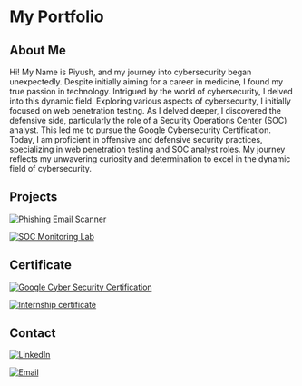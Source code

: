 # My Portfolio

## About Me

Hi! My Name is Piyush, and my journey into cybersecurity began unexpectedly. Despite initially aiming for a career in medicine, I found my true passion in technology. Intrigued by the world of cybersecurity, I delved into this dynamic field.
Exploring various aspects of cybersecurity, I initially focused on web penetration testing. As I delved deeper, I discovered the defensive side, particularly the role of a Security Operations Center (SOC) analyst. This led me to pursue the Google Cybersecurity Certification.
Today, I am proficient in offensive and defensive security practices, specializing in web penetration testing and SOC analyst roles. My journey reflects my unwavering curiosity and determination to excel in the dynamic field of cybersecurity.

## Projects
[![Phishing Email Scanner](https://img.shields.io/badge/Phishing_Email_Scanner_Application-blue?style=for-the-badge)](https://github.com/piyush-rajpurohit/Phishing-email-scanner.git)

[![SOC Monitoring Lab ](https://img.shields.io/badge/SOC_Monitoring_Lab_Demo-blue?style=for-the-badge)](https://github.com/piyush-rajpurohit/Phishing-email-scanner.git)

## Certificate
[![Google Cyber Security Certification](https://img.shields.io/badge/Google_Cyber_Security-green?style=for-the-badge)](https://github.com/piyush-rajpurohit/piyush-rajpurohit/blob/main/Screenshot%202024-04-25%20at%2020-23-51%20google%20cybersecurity%20certificate.pdf.png)

[![Internship certificate](https://img.shields.io/badge/Internship_Certificate-green?style=for-the-badge)](https://github.com/piyush-rajpurohit/piyush-rajpurohit/blob/main/Screenshot%202024-04-22%20at%2023-09-23%20Your%20pragraph%20text%20-%20Piyush%20Rajpurohit%20-%20Talakunchi%20Internship%20Certificate.pdf.png)

## Contact

[![LinkedIn](https://img.shields.io/badge/LinkedIn-black?style=for-the-badge&logo=linkedin)](https://www.linkedin.com/in/piyush-r-67a783284)

[![Email](https://img.shields.io/badge/Email-black?style=for-the-badge&logo=gmail)](mailto:piyushrajpurohit378@gmail.com)
